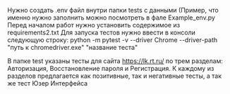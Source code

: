 Нужно создать .env файл внутри папки tests с данными (Пример, что именно нужно заполнить можно посмотреть в фале Example_env.py
Перед началом работ нужно установить содержимое из requirements2.txt
Для запуска тестов нужно ввести в консоли следующую строку: python -m pytest -v --driver Chrome --driver-path "путь к chromedriver.exe" "название теста"

В папке test указаны тесты для сайта https://lk.rt.ru/ по трем разделам: Авторизация, Восстановление пароля и Регистрация. К каждому из разделов предлагается как позитивные, так и негативные тесты, а так же тест Юзер Интерфейса
